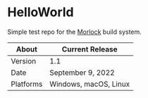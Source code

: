 # HelloWorld
Simple test repo for the [Morlock](https://github.com/AbePralle/Morlock) build system.

About     | Current Release
----------|-----------------------
Version   | 1.1
Date      | September 9, 2022
Platforms | Windows, macOS, Linux

